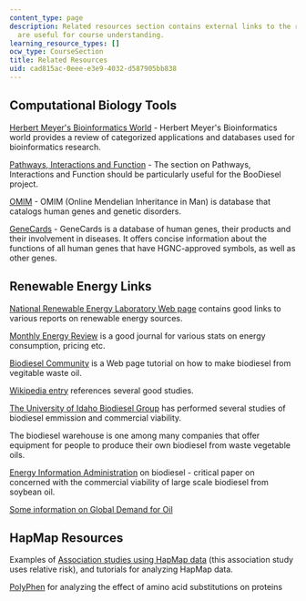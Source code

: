 ```yaml
---
content_type: page
description: Related resources section contains external links to the resources which
  are useful for course understanding.
learning_resource_types: []
ocw_type: CourseSection
title: Related Resources
uid: cad815ac-0eee-e3e9-4032-d587905bb838
---
```


Computational Biology Tools
---------------------------

[Herbert Meyer's Bioinformatics World](http://homepage.univie.ac.at/herbert.mayer/index.html) - Herbert Meyer's Bioinformatics world provides a review of categorized applications and databases used for bioinformatics research.

[Pathways, Interactions and Function](http://homepage.univie.ac.at/herbert.mayer/MainPATH.html) - The section on Pathways, Interactions and Function should be particularly useful for the BooDiesel project.

[OMIM](http://www.ncbi.nlm.nih.gov/entrez/query.fcgi?db=OMIM) - OMIM (Online Mendelian Inheritance in Man) is database that catalogs human genes and genetic disorders.

[GeneCards](http://www.genecards.org/) - GeneCards is a database of human genes, their products and their involvement in diseases. It offers concise information about the functions of all human genes that have HGNC-approved symbols, as well as other genes.

Renewable Energy Links
----------------------

[National Renewable Energy Laboratory Web page](http://www.nrel.gov/rredc/) contains good links to various reports on renewable energy sources.

[Monthly Energy Review](http://www.eia.doe.gov/emeu/mer/contents.html) is a good journal for various stats on energy consumption, pricing etc.

[Biodiesel Community](http://www.communityfuels.com/) is a Web page tutorial on how to make biodiesel from vegitable waste oil.

[Wikipedia entry](http://en.wikipedia.org/wiki/Biodiesel) references several good studies.

[The University of Idaho Biodiesel Group](http://biodieseleducation.org/) has performed several studies of biodiesel emmission and commercial viability.

The biodiesel warehouse is one among many companies that offer equipment for people to produce their own biodiesel from waste vegetable oils.

[Energy Information Administration](http://www.eia.doe.gov/oiaf/analysispaper/biodiesel/) on biodiesel - critical paper on concerned with the commercial viability of large scale biodiesel from soybean oil.

[Some information on Global Demand for Oil](http://www.eia.doe.gov/pub/oil_gas/petroleum/analysis_publications/oil_market_basics/demand_text.htm)

HapMap Resources
----------------

Examples of [Association studies using HapMap data](http://www.hapmap.org/tutorials.html.en) (this association study uses relative risk), and tutorials for analyzing HapMap data.

[PolyPhen](http://genetics.bwh.harvard.edu/pph/pph_help_text.html) for analyzing the effect of amino acid substitutions on proteins